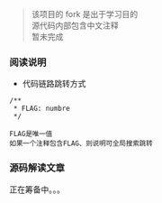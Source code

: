 > 该项目的 fork 是出于学习目的  
> 源代码内部包含中文注释  
> 暂未完成

### 阅读说明

- 代码链路跳转方式

```
/**
 * FLAG: numbre
 */

FLAG是唯一值
如果一个注释包含FLAG、则说明可全局搜索跳转
```

### 源码解读文章

正在筹备中。。。

